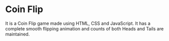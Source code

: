 # Coin Flip

It is a Coin Flip game made using HTML, CSS and JavaScript. It has a complete smooth flipping animation and counts of both Heads and Tails are maintained.
